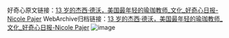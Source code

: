 好奇心原文链接：[13 岁的杰西·德沃，美国最年轻的瑜珈教师_文化_好奇心日报-Nicole Pajer](https://www.qdaily.com/articles/3766.html)
WebArchive归档链接：[13 岁的杰西·德沃，美国最年轻的瑜珈教师_文化_好奇心日报-Nicole Pajer](http://web.archive.org/web/20190623152906/https://www.qdaily.com/articles/3766.html)
![image](http://ww3.sinaimg.cn/large/007d5XDply1g3vd96wtglj30u03v0npd)